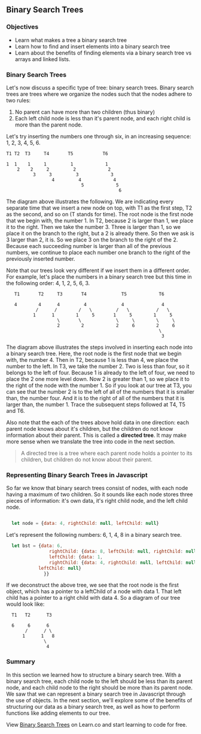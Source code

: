 ## Binary Search Trees

### Objectives

- Learn what makes a tree a binary search tree
- Learn how to find and insert elements into a binary search tree
- Learn about the benefits of finding elements via a binary search tree vs arrays and linked lists.

### Binary Search Trees

Let's now discuss a specific type of tree: binary search trees.  Binary search trees are trees where we organize the nodes such that the nodes adhere to two rules:

  1. No parent can have more than two children (thus binary)
  2. Each left child node is less than it's parent node, and each right child is more than the parent node.

Let's try inserting the numbers one through six, in an increasing sequence: 1, 2, 3, 4, 5, 6.

```text
T1 T2  T3     T4       T5           T6

1  1    1     1         1            1
    2    2     2         2            2
          3     3         3            3
                 4         4            4
                            5            5
                                          6
```

The diagram above illustrates the following.  We are indicating every separate time that we insert a new node on top, with T1 as the first step, T2 as the second, and so on (T stands for time).  The root node is the first node that we begin with, the number 1.  In T2, because 2 is larger than 1, we place it to the right.  Then we take the number 3.  Three is larger than 1, so we place it on the branch to the right, but a 2 is already there.  So then we ask is 3 larger than 2, it is.  So we place 3 on the branch to the right of the 2.  Because each succeeding number is larger than all of the previous numbers, we continue to place each number one branch to the right of the previously inserted number.

Note that our trees look very different if we insert them in a different order.  For example, let's place the numbers in a binary search tree but this time in the following order:  4, 1, 2, 5, 6, 3.

```text
   T1       T2     T3       T4             T5            T6

   4        4      4         4             4              4
           /      /        /   \         /   \          /   \
          1      1        1     5       1     5        1     5
                   \       \             \     \        \     \
                   2        2            2     6        2     6
                                                         \
                                                          3
```

The diagram above illustrates the steps involved in inserting each node into a binary search tree.  Here, the root node is the first node that we begin with, the number 4.  Then in T2, because 1 is less than 4, we place the number to the left.  In T3, we take the number 2.  Two is less than four, so it belongs to the left of four.  Because 1 is already to the left of four, we need to place the 2 one more level down.  Now 2 is greater than 1, so we place it to the right of the node with the number 1.  So if you look at our tree at T3, you can see that the number 2 is to the left of all of the numbers that it is smaller than, the number four.  And it is to the right of all of the numbers that it is larger than, the number 1.  Trace the subsequent steps followed at T4, T5 and T6.  

Also note that the each of the trees above hold data in one direction: each parent node knows about it's children, but the children do not know information about their parent.  This is called a **directed tree**.  It may make more sense when we translate the tree into code in the next section.

> A directed tree is a tree where each parent node holds a pointer to its children, but children do not know about their parent.  

### Representing Binary Search Trees in Javascript

So far we know that binary search trees consist of nodes, with each node having a maximum of two children.  So it sounds like each node stores three pieces of information: it's own data, it's right child node, and the left child node.

```javascript

  let node = {data: 4, rightChild: null, leftChild: null}
```

Let's represent the following numbers: 6, 1, 4, 8 in a binary search tree.

```javascript
  let bst = {data: 6, 
  				rightChild: {data: 8, leftChild: null, rightChild: null},
      		  	leftChild: {data: 1,
          		rightChild: {data: 4, rightChild: null, leftChild: null},
			leftChild: null}
              }}
```
If we deconstruct the above tree, we see that the root node is the first object, which has a pointer to a leftChild of a node with data 1.  That left child has a pointer to a right child with data 4.  So a diagram of our tree would look like:

```text
  T1   T2      T3

  6     6      6
       /      / \
      1      1   8
              \
               4
```

### Summary 

In this section we learned how to structure a binary search tree.  With a binary search tree, each child node to the left should be less than its parent node, and each child node to the right should be more than its parent node.  We saw that we can represent a binary search tree in Javascript through the use of objects.  In the next section, we'll explore some of the benefits of structuring our data as a binary search tree, as well as how to perform functions like adding elements to our tree.

<p class='util--hide'>View <a href='https://learn.co/lessons/binary-search-trees'>Binary Search Trees</a> on Learn.co and start learning to code for free.</p>

